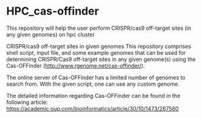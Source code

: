 # HPC_cas-offinder

This repository will help the user perform CRISPR/cas9 off-target sites (in any given genomes) on hpc cluster 

CRISPR/cas9 off-target sites in given genomes This repository comprises shell script, input file, and some example genomes that can be used for determining CRISPR/Cas9 off-target sites in any given genome(s) using the Cas-OFFinder (http://www.rgenome.net/cas-offinder/).

The online server of Cas-OFFinder has a limited number of genomes to search from. With the given script, one can use any custom genome.

The detailed information regarding Cas-OFFinder can be found in the following article: https://academic.oup.com/bioinformatics/article/30/10/1473/267560
